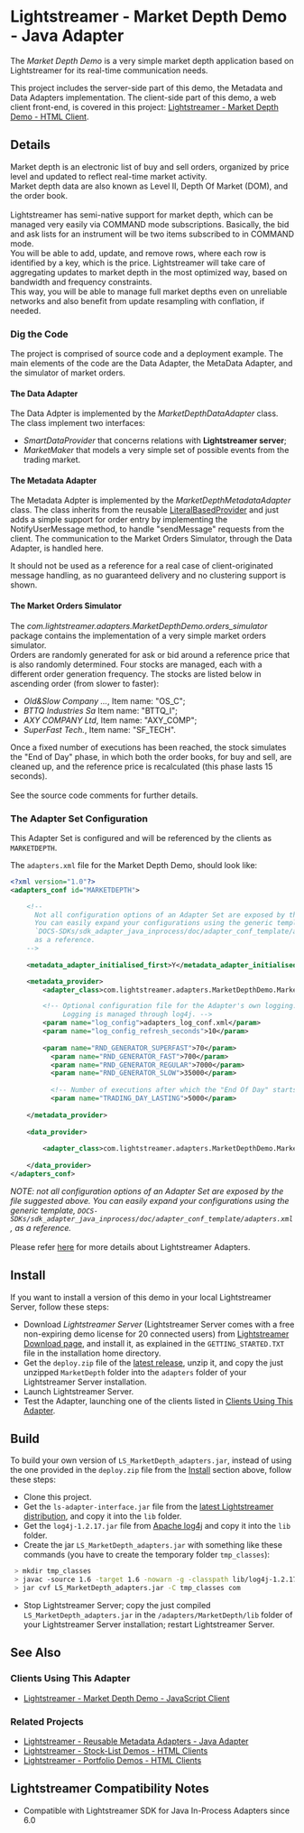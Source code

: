 # Lightstreamer - Market Depth Demo - Java Adapter

The *Market Depth Demo* is a very simple market depth application based on Lightstreamer for its real-time communication needs.<br>

This project includes the server-side part of this demo, the Metadata and Data Adapters implementation.
The client-side part of this demo, a web client front-end, is covered in this project: [Lightstreamer - Market Depth Demo - HTML Client](https://github.com/Lightstreamer/Lightstreamer-example-MarketDepth-client-javascript).

## Details

Market depth is an electronic list of buy and sell orders, organized by price level and updated to reflect real-time market activity.<br>
Market depth data are also known as Level II, Depth Of Market (DOM), and the order book.<br>
<br>
Lightstreamer has semi-native support for market depth, which can be managed very easily via COMMAND mode subscriptions. Basically, the bid and ask lists for an instrument will be two items subscribed to in COMMAND mode.<br>
You will be able to add, update, and remove rows, where each row is identified by a key, which is the price. Lightstreamer will take care of aggregating updates to market depth in the most optimized way, based on bandwidth and frequency constraints.<br>
This way, you will be able to manage full market depths even on unreliable networks and also benefit from update resampling with conflation, if needed.<br>

### Dig the Code

The project is comprised of source code and a deployment example. The main elements of the code are the Data Adapter, the MetaData Adapter, and the simulator of market orders.

#### The Data Adapter

The Data Adpter is implemented by the *MarketDepthDataAdapter* class. The class implement two interfaces:
- *SmartDataProvider* that concerns relations with <b>Lightstreamer server</b>;
- *MarketMaker* that models a very simple set of possible events from the trading market.

#### The Metadata Adapter

The Metadata Adpter is implemented by the *MarketDepthMetadataAdapter* class. The class inherits from the reusable [LiteralBasedProvider](https://github.com/Lightstreamer/Lightstreamer-example-ReusableMetadata-adapter-java) and just adds a simple support for order entry by implementing the NotifyUserMessage method, to handle "sendMessage" requests from the client.
The communication to the Market Orders Simulator, through the Data Adapter, is handled here.

It should not be used as a reference for a real case of client-originated message handling, as no guaranteed delivery and no clustering support is shown.

#### The Market Orders Simulator

The *com.lightstreamer.adapters.MarketDepthDemo.orders_simulator* package contains the implementation of a very simple market orders simulator.<br>
Orders are randomly generated for ask or bid around a reference price that is also randomly determined. Four stocks are managed, each with a different order generation frequency.
The stocks are listed below in ascending order (from slower to faster):
- *Old&Slow Company ...*, Item name: "OS_C";
- *BTTQ Industries Sa* Item name: "BTTQ_I";
- *AXY COMPANY Ltd*, Item name: "AXY_COMP";
- *SuperFast Tech.*, Item name: "SF_TECH".

Once a fixed number of executions has been reached, the stock simulates the "End of Day" phase, in which both the order books, for buy and sell, are cleaned up, and the reference price is recalculated (this phase lasts 15 seconds).<br>
<br>
See the source code comments for further details.

### The Adapter Set Configuration

This Adapter Set is configured and will be referenced by the clients as `MARKETDEPTH`. 

The `adapters.xml` file for the Market Depth Demo, should look like:
```xml
<?xml version="1.0"?>
<adapters_conf id="MARKETDEPTH">

    <!--
      Not all configuration options of an Adapter Set are exposed by this file. 
      You can easily expand your configurations using the generic template, 
      `DOCS-SDKs/sdk_adapter_java_inprocess/doc/adapter_conf_template/adapters.xml`,
      as a reference.
    -->
    
    <metadata_adapter_initialised_first>Y</metadata_adapter_initialised_first>

    <metadata_provider>
        <adapter_class>com.lightstreamer.adapters.MarketDepthDemo.MarketDepthMetadataAdapter</adapter_class>

        <!-- Optional configuration file for the Adapter's own logging.
             Logging is managed through log4j. -->
        <param name="log_config">adapters_log_conf.xml</param>
        <param name="log_config_refresh_seconds">10</param>
        
        <param name="RND_GENERATOR_SUPERFAST">70</param>
		  <param name="RND_GENERATOR_FAST">700</param>
		  <param name="RND_GENERATOR_REGULAR">7000</param>
		  <param name="RND_GENERATOR_SLOW">35000</param>
		  
		  <!-- Number of executions after which the "End Of Day" starts. -->
		  <param name="TRADING_DAY_LASTING">5000</param>
        
    </metadata_provider>
    
    <data_provider>
	 
        <adapter_class>com.lightstreamer.adapters.MarketDepthDemo.MarketDepthDataAdapter</adapter_class>
          
    </data_provider>
</adapters_conf>
```

<i>NOTE: not all configuration options of an Adapter Set are exposed by the file suggested above. 
You can easily expand your configurations using the generic template, `DOCS-SDKs/sdk_adapter_java_inprocess/doc/adapter_conf_template/adapters.xml`, as a reference.</i><br>
<br>
Please refer [here](https://lightstreamer.com/docs/ls-server/latest/General%20Concepts.pdf) for more details about Lightstreamer Adapters.

## Install

If you want to install a version of this demo in your local Lightstreamer Server, follow these steps:
* Download *Lightstreamer Server* (Lightstreamer Server comes with a free non-expiring demo license for 20 connected users) from [Lightstreamer Download page](http://www.lightstreamer.com/download.htm), and install it, as explained in the `GETTING_STARTED.TXT` file in the installation home directory.
* Get the `deploy.zip` file of the [latest release](https://github.com/Lightstreamer/Lightstreamer-example-MarketDepth-adapter-java/releases), unzip it, and copy the just unzipped `MarketDepth` folder into the `adapters` folder of your Lightstreamer Server installation.
* Launch Lightstreamer Server.
* Test the Adapter, launching one of the clients listed in [Clients Using This Adapter](https://github.com/Lightstreamer/Lightstreamer-example-MarketDepth-adapter-java#clients-using-this-adapter).


## Build

To build your own version of `LS_MarketDepth_adapters.jar`, instead of using the one provided in the `deploy.zip` file from the [Install](https://github.com/Lightstreamer/Lightstreamer-example-MarketDepth-adapter-java#install) section above, follow these steps:
* Clone this project.
* Get the `ls-adapter-interface.jar` file from the [latest Lightstreamer distribution](http://www.lightstreamer.com/download), and copy it into the `lib` folder.
* Get the `log4j-1.2.17.jar` file from [Apache log4j](https://logging.apache.org/log4j/1.2/) and copy it into the `lib` folder.
* Create the jar `LS_MarketDepth_adapters.jar` with something like these commands (you have to create the temporary folder `tmp_classes`):
```sh
 > mkdir tmp_classes
 > javac -source 1.6 -target 1.6 -nowarn -g -classpath lib/log4j-1.2.17.jar;lib/ls-adapter-interface.jar -sourcepath src -d tmp_classes src/com/lightstreamer/adapters/MarketDepthDemo/MarketDepthMetadataAdapter.java
 > jar cvf LS_MarketDepth_adapters.jar -C tmp_classes com
```
* Stop Lightstreamer Server; copy the just compiled `LS_MarketDepth_adapters.jar` in the `/adapters/MarketDepth/lib` folder of your Lightstreamer Server installation; restart Lightstreamer Server.

## See Also

### Clients Using This Adapter

* [Lightstreamer - Market Depth Demo - JavaScript Client](https://github.com/Lightstreamer/Lightstreamer-example-MarketDepth-client-javascript)

### Related Projects

* [Lightstreamer - Reusable Metadata Adapters - Java Adapter](https://github.com/Lightstreamer/Lightstreamer-example-ReusableMetadata-adapter-java)
* [Lightstreamer - Stock-List Demos - HTML Clients](https://github.com/Lightstreamer/Lightstreamer-example-StockList-client-javascript)
* [Lightstreamer - Portfolio Demos - HTML Clients](https://github.com/Lightstreamer/Lightstreamer-example-Portfolio-client-javascript)

## Lightstreamer Compatibility Notes

* Compatible with Lightstreamer SDK for Java In-Process Adapters since 6.0
